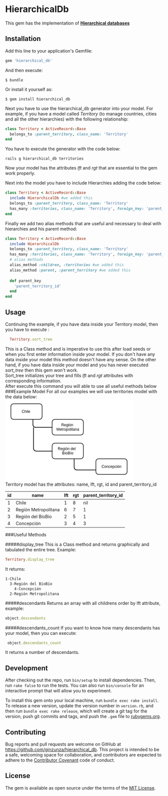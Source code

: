 # HierarchicalDb

This gem has the implementation of **[Hierarchical databases](http://www.sitepoint.com/hierarchical-data-database/)**

## Installation

Add this line to your application's Gemfile:

```ruby
gem 'hierarchical_db'
```

And then execute:

    $ bundle

Or install it yourself as:

    $ gem install hierarchical_db

Next you have to use the hierarchical_db generator into your model. For example, if you have a model called *Territory* (to manage countries, cities and all the other hierarchies) with the following relationship:
```ruby
class Territory < ActiveRecord::Base
  belongs_to :parent_territory, class_name: 'Territory'
end
```
You have to execute the generator with the code below:
```
rails g hierarchical_db territories
```
Now your model has the attributes *lft* and *rgt* that are essential to the gem work properly.

Next into the model you have to include Hierarchies adding the code below:
```ruby
class Territory < ActiveRecord::Base
  include HierarchicalDb #we added this
  belongs_to :parent_territory, class_name: 'Territory'
  has_many :territories, class_name: 'Territory', foreign_key: 'parent_territory_id'
end
```
Finally we add two alias methods that are useful and necessary to deal with hierarchies and his parent method:
```ruby
class Territory < ActiveRecord::Base
  include HierarchicalDb 
  belongs_to :parent_territory, class_name: 'Territory'
  has_many :territories, class_name: 'Territory', foreign_key: 'parent_territory_id'
  # alias methods
  alias_method :children, :territories #we added this
  alias_method :parent, :parent_territory #we added this

  def parent_key
    'parent_territory_id'
  end
end
```
## Usage

Continuing the example, if you have data inside your Territory model, then you have to execute :
```ruby
  Territory.sort_tree
```
This is a Class method and is imperative to use this after load seeds or when you first enter information inside your model. If you don't have any data inside your model this method doesn't have any sense. On the other hand, if you have data inside your model and you has never executed *sort_tree* then this gem won't work.<br>
Sort_tree initializes your tree and fills *lft* and *rgt* attributes with corresponding information.<br>
After execute this command you will able to use all useful methods below
###Example Model
For all our examples we will use territories model with the data below:
![GitHub Logo](/img/tree.png) <br>
Territory model has the attributes: name, lft, rgt, id and parent_territory_id

id | name | lft | rgt | parent_territory_id
------------ | ------------- | ------------- | ------------- | ------------- 
1 | Chile | 1| 8 | nil
2 | Región Metropolitana | 6| 7 | 1
3 | Región del BíoBío | 2| 5 | 1
4 | Concepción | 3| 4 | 3
###Useful Methods

#####display_tree
This is a Class method and returns graphically and tabulated the entire tree. Example:
```ruby
Territory.display_tree
```
It returns:
```
1-Chile
  3-Región del BíoBío
    4-Concepción
  2-Región Metropolitana
```
#####descendants
Returns an array with all childrens order by lft attribute, example:
```ruby
object.descendants
```
#####descendants_count
If you want to know how many descendants has your model, then you can execute:
```ruby
 object.descendants_count
 ```
 It returns a number of descendants.

## Development

After checking out the repo, run `bin/setup` to install dependencies. Then, run `rake false` to run the tests. You can also run `bin/console` for an interactive prompt that will allow you to experiment.

To install this gem onto your local machine, run `bundle exec rake install`. To release a new version, update the version number in `version.rb`, and then run `bundle exec rake release`, which will create a git tag for the version, push git commits and tags, and push the `.gem` file to [rubygems.org](https://rubygems.org).

## Contributing

Bug reports and pull requests are welcome on GitHub at https://github.com/ginzunza/hierarchical_db. This project is intended to be a safe, welcoming space for collaboration, and contributors are expected to adhere to the [Contributor Covenant](contributor-covenant.org) code of conduct.


## License

The gem is available as open source under the terms of the [MIT License](http://opensource.org/licenses/MIT).

